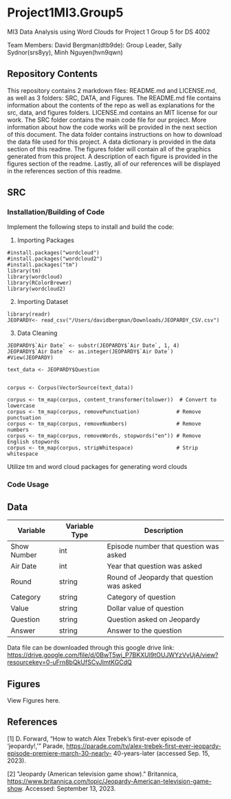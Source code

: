 # Project1MI3.Group5
MI3 Data Analysis using Word Clouds for Project 1 Group 5 for DS 4002

Team Members:
David Bergman(dtb9de): Group Leader,
Sally Sydnor(srs8yy),
Minh Nguyen(hvn9qwn)

## Repository Contents

This repository contains 2 markdown files: README.md and LICENSE.md, as well as 3 folders: SRC, DATA, and Figures. The README.md file contains information about the contents of the repo as well as explanations for the src, data, and figures folders. LICENSE.md contains an MIT license for our work. The SRC folder contains the main code file for our project. More information about how the code works will be provided in the next section of this document. The data folder contains instructions on how to download the data file used for this project. A data dictionary is provided in the data section of this readme. The figures folder will contain all of the graphics generated from this project. A description of each figure is provided in the figures section of the readme. Lastly, all of our references will be displayed in the references section of this readme.

## SRC

### Installation/Building of Code

Implement the following steps to install and build the code:

1. Importing Packages
```{r}
#install.packages("wordcloud")
#install.packages("wordcloud2")
#install.packages("tm")
library(tm)
library(wordcloud)
library(RColorBrewer)
library(wordcloud2)
```

2. Importing Dataset
```{r}
library(readr)
JEOPARDY<- read_csv("/Users/davidbergman/Downloads/JEOPARDY_CSV.csv")
```

3. Data Cleaning
```{r}
JEOPARDY$`Air Date` <- substr(JEOPARDY$`Air Date`, 1, 4)
JEOPARDY$`Air Date` <- as.integer(JEOPARDY$`Air Date`)
#View(JEOPARDY)

text_data <- JEOPARDY$Question


corpus <- Corpus(VectorSource(text_data))

corpus <- tm_map(corpus, content_transformer(tolower))  # Convert to lowercase
corpus <- tm_map(corpus, removePunctuation)            # Remove punctuation
corpus <- tm_map(corpus, removeNumbers)                # Remove numbers
corpus <- tm_map(corpus, removeWords, stopwords("en")) # Remove English stopwords
corpus <- tm_map(corpus, stripWhitespace)              # Strip whitespace

```

Utilize tm and word cloud packages for generating word clouds

### Code Usage

## Data

| Variable    | Variable Type | Description                               |
| ----------- | ------------- | ------------------------------------------|
| Show Number | int           | Episode number that question was asked    |
| Air Date    | int           | Year that question was asked              |  
| Round       | string        | Round of Jeopardy that question was asked |                      
| Category    | string        | Category of question                      |
| Value       | string        | Dollar value of question                  |
| Question    | string        | Question asked on Jeopardy                |
| Answer      | string        | Answer to the question                    |

Data file can be downloaded through this google drive link:
https://drive.google.com/file/d/0BwT5wj_P7BKXUl9tOUJWYzVvUjA/view?resourcekey=0-uFrn8bQkUfSCvJlmtKGCdQ


## Figures

View Figures here.

## References

[1] D. Forward, “How to watch Alex Trebek’s first-ever episode of ‘jeopardy!,’” Parade,
https://parade.com/tv/alex-trebek-first-ever-jeopardy-episode-premiere-march-30-nearly-
40-years-later (accessed Sep. 15, 2023).

[2] "Jeopardy (American television game show)." Britannica,
https://www.britannica.com/topic/Jeopardy-American-television-game-show. Accessed:
September 13, 2023.

